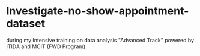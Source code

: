 # Investigate-no-show-appointment-dataset
during my Intensive training on data analysis "Advanced Track" powered by ITIDA and MCIT (FWD Program).
